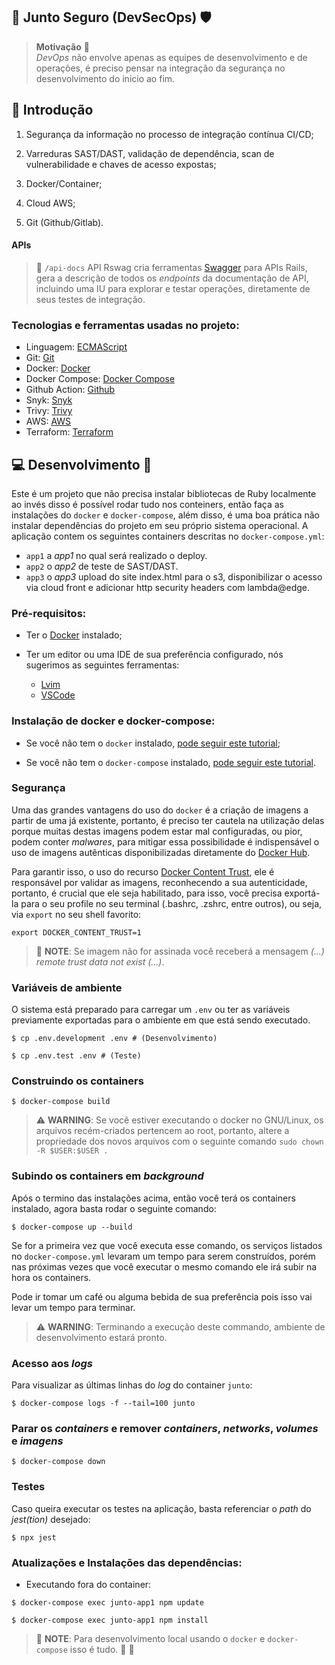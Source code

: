 ## :car: Junto Seguro (DevSecOps) :shield:

> **Motivação** :thought_balloon: <br>
> <em>DevOps</em> não envolve apenas as equipes de desenvolvimento e de
> operações, é preciso pensar na integração da segurança no desenvolvimento do
> inicio ao fim.

## :bookmark_tabs: Introdução

1. Segurança da informação no processo de integração contínua CI/CD;

2. Varreduras SAST/DAST, validação de dependência, scan de vulnerabilidade e
chaves de acesso expostas;

3. Docker/Container;

4. Cloud AWS;

5. Git (Github/Gitlab).

#### APIs
> :mag_right: `/api-docs` API Rswag cria ferramentas
> [Swagger](https://swagger.io/) para APIs Rails, gera a descrição de
> todos os <em>endpoints</em> da documentação de API, incluindo uma IU para
> explorar e testar operações, diretamente de seus testes de integração.

### Tecnologias e ferramentas usadas no projeto:

- Linguagem: [ECMAScript ](https://ecma-international.org/publications-and-standards/standards/ecma-262/)
- Git: [Git](https://git-scm.com/)
- Docker: [Docker](https://www.docker.com/)
- Docker Compose: [Docker Compose](https://docs.docker.com/compose/)
- Github Action: [Github](github.com)
- Snyk: [Snyk](https://snyk.io/)
- Trivy: [Trivy](trivy.dev)
- AWS: [AWS](https://aws.amazon.com/pt/)
- Terraform: [Terraform](https://www.terraform.io/)

## :computer: Desenvolvimento :tea:

Este é um projeto que não precisa instalar bibliotecas de Ruby localmente ao
invés disso é possível rodar tudo nos conteiners, então faça as instalações do
`docker` e `docker-compose`, além disso, é uma boa prática não instalar
dependências do projeto em seu próprio sistema operacional. A aplicação contem
os seguintes containers descritas no `docker-compose.yml`:

* `app1` a <em>app1</em> no qual será realizado o deploy.
* `app2` o <em>app2</em> de teste de SAST/DAST.
* `app3` o <em>app3</em> upload do site index.html para o s3,
disponibilizar o acesso via cloud front e adicionar http security headers com
lambda@edge.

### Pré-requisitos:
 
 - Ter o [Docker](https://www.docker.com/) instalado;
 - Ter um editor ou uma IDE de sua preferência configurado, nós sugerimos as
   seguintes ferramentas:

   * [ Lvim ](lvim.org)
   * [ VSCode ](https://code.visualstudio.com/)

### Instalação de docker e docker-compose:

* Se você não tem o `docker` instalado, [pode seguir este
 tutorial](https://docs.docker.com/get-docker/);

* Se você não tem o `docker-compose` instalado, [pode seguir este
tutorial](https://docs.docker.com/compose/install/).

### Segurança

Uma das grandes vantagens do uso do `docker` é a criação de imagens a partir de
uma já existente, portanto, é preciso ter cautela na utilização delas
porque muitas destas imagens podem estar mal configuradas, ou pior, podem conter
<em>malwares</em>, para mitigar essa possibilidade é indispensável o uso de
imagens autênticas disponibilizadas diretamente do [Docker
Hub](https://hub.docker.com/).

Para garantir isso, o uso do recurso [Docker Content
Trust](https://docs.docker.com/engine/security/trust/), ele é responsável por
validar as imagens, reconhecendo a sua autenticidade, portanto, é crucial que
ele seja habilitado, para isso, você precisa exportá-la para o seu profile no seu terminal
(.bashrc, .zshrc, entre outros), ou seja, via `export` no seu shell favorito:

```shell
export DOCKER_CONTENT_TRUST=1
```

> :notebook_with_decorative_cover: **NOTE**: Se imagem não for assinada você
> receberá a mensagem <em>(...) remote trust data not exist (...)</em>.

### Variáveis de ambiente
O sistema está preparado para carregar um `.env` ou ter as variáveis previamente
exportadas para o ambiente em que está sendo executado.

```shell
$ cp .env.development .env # (Desenvolvimento)
```

```shell
$ cp .env.test .env # (Teste)
```

### Construindo os containers

```shell
$ docker-compose build
```

> :warning: **WARNING**: Se você estiver executando o docker no GNU/Linux, os
> arquivos recém-criados pertencem ao root, portanto, altere a propriedade dos
> novos arquivos com o seguinte comando `sudo chown -R $USER:$USER .`

### Subindo os containers em <em>background</em>

Após o termino das instalações acima, então você terá os containers instalado,
agora basta rodar o seguinte comando:

```shell
$ docker-compose up --build
```

Se for a primeira vez que você executa esse comando, os serviços listados no
`docker-compose.yml` levaram um tempo para serem construídos, porém nas
próximas vezes que você executar o mesmo comando ele irá subir na hora os
containers.

Pode ir tomar um café ou alguma bebida de sua preferência pois isso vai levar
um tempo para terminar.

> :warning: **WARNING**: Terminando a execução deste commando, ambiente de
> desenvolvimento estará pronto.

### Acesso aos <em>logs</em>

Para visualizar as últimas linhas do <em>log</em> do container `junto`:

```shell
$ docker-compose logs -f --tail=100 junto
```

### Parar os <em>containers</em> e remover <em>containers</em>, <em>networks</em>, <em>volumes</em> e <em>imagens</em>

```shell
$ docker-compose down
```

### Testes

Caso queira executar os testes na aplicação, basta referenciar o <em>path</em>
do <em>jest(tion)</em> desejado:

```shell
$ npx jest
```

### Atualizações e Instalações das dependências:

- Executando fora do container:

```shell
$ docker-compose exec junto-app1 npm update
```

```shell
$ docker-compose exec junto-app1 npm install
```

> :notebook_with_decorative_cover: **NOTE**: Para desenvolvimento local usando o
> `docker` e `docker-compose` isso é tudo. :slightly_smiling_face: :tada:
